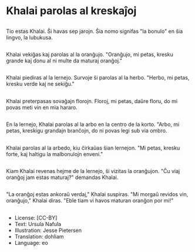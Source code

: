 # Khalai parolas al kreskaĵoj

##
Tio estas Khalai. Ŝi havas sep jarojn. Ŝia nomo signifas "la bonulo" en ŝia lingvo, la lubukusa.

##
Khalai vekiĝas kaj parolas al la oranĝujo. "Oranĝujo, mi petas, kresku grande kaj donu al ni multe da maturaj oranĝoj."

##
Khalai piediras al la lernejo. Survoje ŝi parolas al la herbo. "Herbo, mi petas, kresku verde kaj ne sekiĝu."

##
Khalai preterpasas sovaĝajn florojn. Floroj, mi petas, daŭre floru, do mi povas meti vin en mia hararo.

##
En la lernejo, Khalai parolas al la arbo en la centro de la korto. "Arbo, mi petas, kreskigu grandajn branĉojn, do ni povas legi sub via ombro.

##
Khalai parolas al la arbedo, kiu ĉirkaŭas ŝian lernejon. "Mi petas, kresku forte, kaj haltigu la malbonulojn enveni."

##
Kiam Khalai revenas hejme de la lernejo, ŝi vizitas la oranĝujon. "Ĉu viaj oranĝoj jam estas maturaj?" demandas Khalai.

##
"La oranĝoj estas ankoraŭ verdaj," Khalai suspiras. "Mi morgaŭ revidos vin, oranĝujo," Khalai diras. "Eble tiam vi havos maturan oranĝon por mi!"

##
* License: [CC-BY]
* Text: Ursula Nafula
* Illustration: Jesse Pietersen
* Translation: dohliam
* Language: eo
